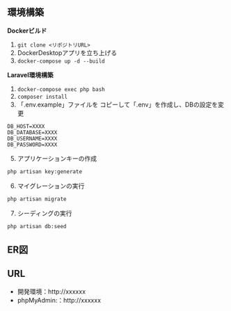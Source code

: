 ## 環境構築
**Dockerビルド**
1. `git clone <リポジトリURL>`
2. DockerDesktopアプリを立ち上げる
3. `docker-compose up -d --build`

**Laravel環境構築**
1. `docker-compose exec php bash`
2. `composer install`
3. 「.env.example」ファイルを コピーして「.env」を作成し、DBの設定を変更
``` text
DB_HOST=XXXX
DB_DATABASE=XXXX
DB_USERNAME=XXXX
DB_PASSWORD=XXXX
```
5. アプリケーションキーの作成
``` bash
php artisan key:generate
```

6. マイグレーションの実行
``` bash
php artisan migrate
```

7. シーディングの実行
``` bash
php artisan db:seed
```

## ER図


## URL
- 開発環境：http://xxxxxx
- phpMyAdmin:：http://xxxxxx